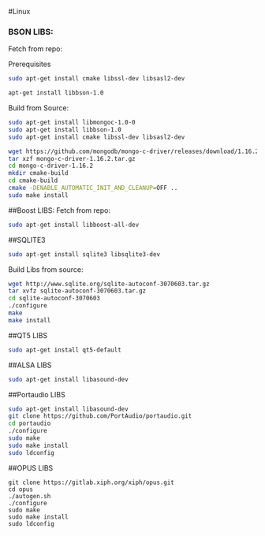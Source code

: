 #Linux 
### BSON LIBS:

Fetch from repo:

Prerequisites

```bash
sudo apt-get install cmake libssl-dev libsasl2-dev
```

```bash
apt-get install libbson-1.0
```

Build from Source:

```bash
sudo apt-get install libmongoc-1.0-0
sudo apt-get install libbson-1.0
sudo apt-get install cmake libssl-dev libsasl2-dev

wget https://github.com/mongodb/mongo-c-driver/releases/download/1.16.2/mongo-c-driver-1.16.2.tar.gz
tar xzf mongo-c-driver-1.16.2.tar.gz
cd mongo-c-driver-1.16.2
mkdir cmake-build
cd cmake-build
cmake -DENABLE_AUTOMATIC_INIT_AND_CLEANUP=OFF ..
sudo make install
```

##Boost LIBS:
Fetch from repo:

```bash
sudo apt-get install libboost-all-dev
```

##SQLITE3

```bash
sudo apt-get install sqlite3 libsqlite3-dev
```

Build Libs from source:

```bash
wget http://www.sqlite.org/sqlite-autoconf-3070603.tar.gz
tar xvfz sqlite-autoconf-3070603.tar.gz
cd sqlite-autoconf-3070603
./configure
make
make install
```

##QT5 LIBS
```bash
sudo apt-get install qt5-default
```

##ALSA LIBS

```bash
sudo apt-get install libasound-dev
```

##Portaudio LIBS

```bash
sudo apt-get install libasound-dev 
git clone https://github.com/PortAudio/portaudio.git
cd portaudio
./configure
sudo make 
sudo make install 
sudo ldconfig
```

##OPUS LIBS

```
git clone https://gitlab.xiph.org/xiph/opus.git
cd opus
./autogen.sh
./configure
sudo make 
sudo make install
sudo ldconfig
```

